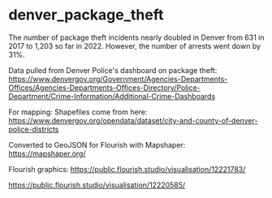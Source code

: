 # denver_package_theft
The number of package theft incidents nearly doubled in Denver from 631 in 2017 to 1,203 so far in 2022. However, the number of arrests went down by 31%. 

Data pulled from Denver Police's dashboard on package theft: https://www.denvergov.org/Government/Agencies-Departments-Offices/Agencies-Departments-Offices-Directory/Police-Department/Crime-Information/Additional-Crime-Dashboards

For mapping: Shapefiles come from here: https://www.denvergov.org/opendata/dataset/city-and-county-of-denver-police-districts

Converted to GeoJSON for Flourish with Mapshaper: https://mapshaper.org/

Flourish graphics: https://public.flourish.studio/visualisation/12221783/

https://public.flourish.studio/visualisation/12220585/

